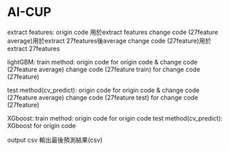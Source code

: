 # AI-CUP

extract features:
origin code 用於extract features
change code (27feature average)用於extract 27features後average
change code (27feature)用於extract 27features

lightGBM:
  train method:
    origin code for origin code & change code (27feature average)
      change code (27feature train) for change code (27feature)

  test method(cv_predict):
    origin code for origin code & change code (27feature average)
      change code (27feature test) for change code (27feature)

XGboost:
  train method:
  origin code for origin code
  test method(cv_predict):
  XGboost for origin code

output csv 輸出最後預測結果(csv)

